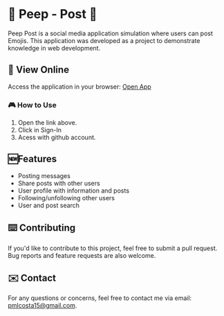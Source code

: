 # 🦜 Peep - Post 🦜

Peep Post is a social media application simulation where users can post Emojis. This application was developed as a project to demonstrate knowledge in web development.

## 🛜 View Online

Access the application in your browser: [Open App](https://chirp-steel-beta.vercel.app/)

### 🎮 How to Use

1. Open the link above.
2. Click in Sign-In
3. Acess with github account.
  
## 🆕Features

- Posting messages
- Share posts with other users
- User profile with information and posts
- Following/unfollowing other users
- User and post search

## ⌨️ Contributing

If you'd like to contribute to this project, feel free to submit a pull request. Bug reports and feature requests are also welcome.

## ✉️ Contact

For any questions or concerns, feel free to contact me via email: pmlcosta15@gmail.com.
